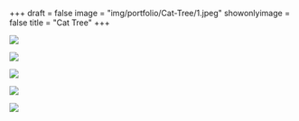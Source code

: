 +++
draft = false
image = "img/portfolio/Cat-Tree/1.jpeg"
showonlyimage = false
title = "Cat Tree"
+++

![](/img/portfolio/Cat-Tree/1.jpeg)

![](/img/portfolio/Cat-Tree/2.jpeg)

![](/img/portfolio/Cat-Tree/3.jpeg)

![](/img/portfolio/Cat-Tree/4.jpeg)

![](/img/portfolio/Cat-Tree/5.jpeg)
